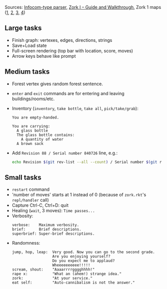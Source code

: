 Sources:
[Infocom-type parser](http://www.ifwiki.org/index.php/Infocom-type_parser),
[Zork I – Guide and Walkthrough](https://gamefaqs.gamespot.com/pc/564446-zork-i/faqs/65211),
Zork 1 maps
  ([1](https://gue.cgwmuseum.org/galleries/others/zork1_zug_map_1.jpg),
  [2](https://gue.cgwmuseum.org/galleries/others/zork1_zug_map_2.jpg),
  [3](https://gue.cgwmuseum.org/galleries/others/zork1_zug_map_3.jpg),
  [4](https://gue.cgwmuseum.org/galleries/others/zork1_zug_map_4.jpg))

## Large tasks

- Finish graph: vertexes, edges, directions, strings
- Save+Load state
- Full-screen rendering (top bar with location, score, moves)
- Arrow keys behave like prompt

## Medium tasks

- Forest vertex gives random forest sentence.
- `enter` and `exit` commands are for entering and leaving buildings/rooms/etc.
- Inventory (`inventory`, `take bottle`, `take all`, `pick/take/grab`):
   ```
   You are empty-handed.
   ```

   ```
   You are carrying:
     A glass bottle
     The glass bottle contains:
       A quantity of water
     A brown sack
   ```
- Add `Revision 88 / Serial number 840726` line, e.g.:
  ```sh
  echo Revision $(git rev-list --all --count) / Serial number $(git rev-parse --short HEAD)
  ```

## Small tasks

- `restart` command
- 'number of moves' starts at 1 instead of 0 (because of `zork.rkt`'s `repl/handler` call)
- Capture Ctrl-C, Ctrl+D: quit
- Healing (`wait`, 3 moves): `Time passes...`
- Verbosity:
  ```
  verbose:    Maximum verbosity.
  brief:      Brief descriptions.
  superbrief: Super-brief descriptions.
  ```
- Randomness:
  ```
  jump, hop, leap:  Very good. Now you can go to the second grade.
                    Are you enjoying yourself?
                    Do you expect me to applaud?
                    Wheeeeeeeeee!!!!!
  scream, shout:    "Aaaarrrrgggghhhh!"
  rape x:           "What an (ahem!) strange idea."
  zork:             "At your service."
  eat self:         "Auto-cannibalism is not the answer."
  ```
